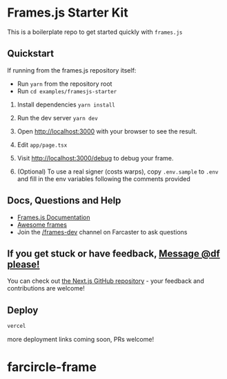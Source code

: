 # Frames.js Starter Kit

This is a boilerplate repo to get started quickly with `frames.js`

## Quickstart

If running from the frames.js repository itself:

- Run `yarn` from the repository root
- Run `cd examples/framesjs-starter`

1. Install dependencies `yarn install`

2. Run the dev server `yarn dev`

3. Open [http://localhost:3000](http://localhost:3000) with your browser to see the result.

4. Edit `app/page.tsx`

5. Visit [http://localhost:3000/debug](http://localhost:3000/debug) to debug your frame.

6. (Optional) To use a real signer (costs warps), copy `.env.sample` to `.env` and fill in the env variables following the comments provided

## Docs, Questions and Help

- [Frames.js Documentation](https://framesjs.org)
- [Awesome frames](https://github.com/davidfurlong/awesome-frames?tab=readme-ov-file)
- Join the [/frames-dev](https://warpcast.com/~/channel/frames-devs) channel on Farcaster to ask questions

## If you get stuck or have feedback, [Message @df please!](https://warpcast.com/df)

You can check out [the Next.js GitHub repository](https://github.com/vercel/next.js/) - your feedback and contributions are welcome!

## Deploy

```bash
vercel
```

more deployment links coming soon, PRs welcome!
# farcircle-frame

